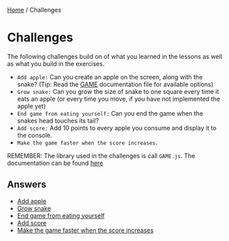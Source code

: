 <a href="/javascript-4-beginners/">Home</a> / Challenges

# Challenges

The following challenges build on of what you learned in the lessons as well as what you build in the exercises.

- `Add apple:` Can you create an apple on the screen, along with the snake? (Tip: Read the [GAME](../lib/documentation.md) documentation file for available options)
- `Grow snake:` Can you grow the size of snake to one square every time it eats an apple (or every time you move, if you have not implemented the apple yet)
- `End game from eating yourself:` Can you end the game when the snakes head touches its tail?
- `Add score:` Add 10 points to every apple you consume and display it to the console.
- `Make the game faster when the score increases`.

REMEMBER: The library used in the challenges is call `GAME.js`. The documentation can be found [here](../lib/documentation.md)

## Answers

- [Add apple](Answers/Add%20Apple.md)
- [Grow snake](Answers/Grow%20Snake.md)
- [End game from eating yourself](Answers/End%20Game%20From%20Eating%20Yourself.md)
- [Add score](Answers/Add%20score.md)
- [Make the game faster when the score increases](Answers/Make%20the%20game%20faster%20when%20the%20score%20increases.md)